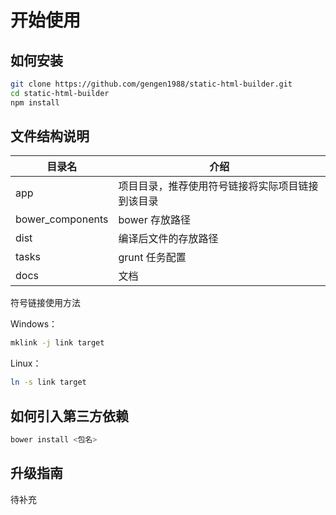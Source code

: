 开始使用
========

如何安装
--------

```bash
git clone https://github.com/gengen1988/static-html-builder.git
cd static-html-builder
npm install
```

文件结构说明
--------

目录名            | 介绍
---------------- | --------------
app              | 项目目录，推荐使用符号链接将实际项目链接到该目录
bower_components | bower 存放路径
dist             | 编译后文件的存放路径
tasks            | grunt 任务配置
docs             | 文档

符号链接使用方法

Windows：
```bash
mklink -j link target
```

Linux：
```bash
ln -s link target
```

如何引入第三方依赖
-----

```bash
bower install <包名>
```

升级指南
-------

待补充
